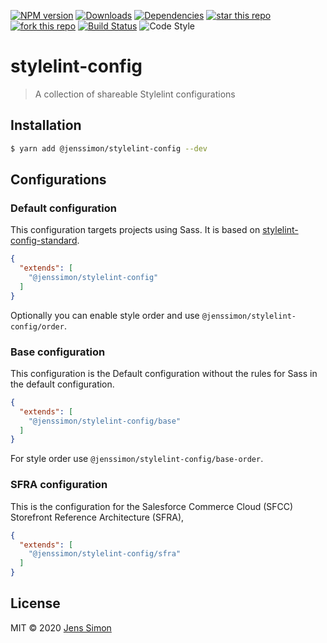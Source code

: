 [![NPM version][npm-image]][npm-url] [![Downloads][npm-downloads-image]][npm-url] [![Dependencies][deps-image]][deps-url] [![star this repo][gh-stars-image]][gh-url] [![fork this repo][gh-forks-image]][gh-url] [![Build Status][travis-image]][travis-url] ![Code Style][codestyle-image]

# stylelint-config

> A collection of shareable Stylelint configurations

## Installation

```sh
$ yarn add @jenssimon/stylelint-config --dev
```

## Configurations

### Default configuration

This configuration targets projects using Sass. It is based on [stylelint-config-standard](https://github.com/stylelint/stylelint-config-standard#readme).

```json
{
  "extends": [
    "@jenssimon/stylelint-config"
  ]
}
```

Optionally you can enable style order and use `@jenssimon/stylelint-config/order`.

### Base configuration

This configuration is the Default configuration without the rules for Sass in the default configuration.

```json
{
  "extends": [
    "@jenssimon/stylelint-config/base"
  ]
}
```

For style order use `@jenssimon/stylelint-config/base-order`.

### SFRA configuration

This is the configuration for the Salesforce Commerce Cloud (SFCC) Storefront Reference Architecture (SFRA),

```json
{
  "extends": [
    "@jenssimon/stylelint-config/sfra"
  ]
}
```

## License

MIT © 2020 [Jens Simon](https://github.com/jenssimon)

[npm-url]: https://www.npmjs.com/package/@jenssimon/stylelint-config
[npm-image]: https://badgen.net/npm/v/@jenssimon/stylelint-config
[npm-downloads-image]: https://badgen.net/npm/dw/@jenssimon/stylelint-config

[deps-url]: https://david-dm.org/jenssimon/stylelint-config
[deps-image]: https://badgen.net/david/dep/jenssimon/stylelint-config

[gh-url]: https://github.com/jenssimon/stylelint-config
[gh-stars-image]: https://badgen.net/github/stars/jenssimon/stylelint-config
[gh-forks-image]: https://badgen.net/github/forks/jenssimon/stylelint-config

[travis-url]: https://travis-ci.com/jenssimon/stylelint-config
[travis-image]: https://travis-ci.com/jenssimon/stylelint-config.svg?branch=master

[codestyle-image]: https://badgen.net/badge/code%20style/airbnb/f2a
